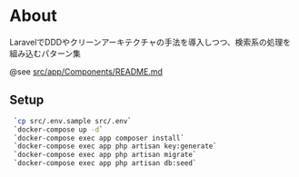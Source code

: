 # About

LaravelでDDDやクリーンアーキテクチャの手法を導入しつつ、検索系の処理を組み込むパターン集

@see
[src/app/Components/README.md](https://github.com/TeXmeijin/Laravel_Search_Implements_Patterns/tree/main/src/app/Components)

## Setup

```bash
 `cp src/.env.sample src/.env`
 `docker-compose up -d`
 `docker-compose exec app composer install`
 `docker-compose exec app php artisan key:generate`
 `docker-compose exec app php artisan migrate`
 `docker-compose exec app php artisan db:seed`
```

